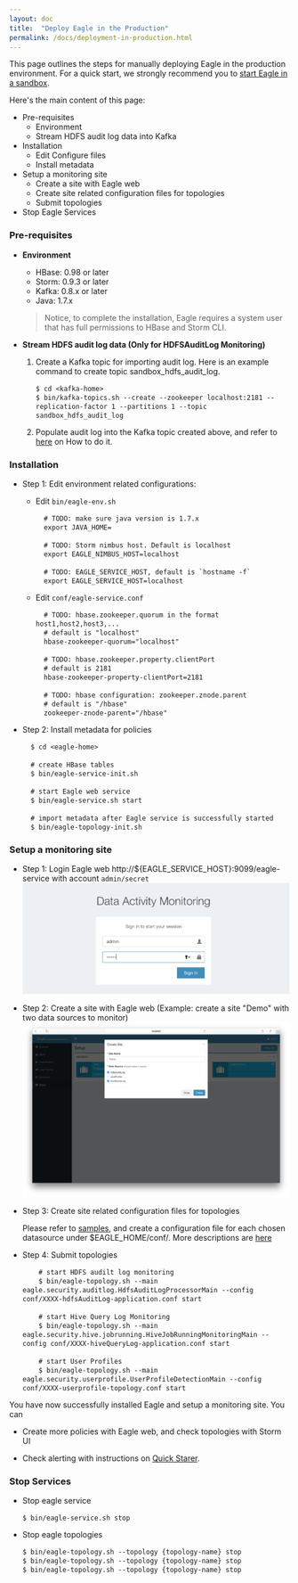 ```yaml
---
layout: doc
title:  "Deploy Eagle in the Production"
permalink: /docs/deployment-in-production.html
---
```



This page outlines the steps for manually deploying Eagle in the production environment.
For a quick start, we strongly recommend you to [start Eagle in a sandbox](/docs/deployment-in-sandbox.html).

Here's the main content of this page:

* Pre-requisites
   * Environment
   * Stream HDFS audit log data into Kafka
* Installation
   * Edit Configure files
   * Install metadata
* Setup a monitoring site
   * Create a site with Eagle web
   * Create site related configuration files for topologies
   * Submit topologies
* Stop Eagle Services


### **Pre-requisites**

* **Environment**

    * HBase: 0.98 or later
    * Storm: 0.9.3 or later
    * Kafka: 0.8.x or later
    * Java: 1.7.x

  >  Notice, to complete the installation, Eagle requires a system user that has full permissions to HBase and Storm CLI.

* **Stream HDFS audit log data (Only for HDFSAuditLog Monitoring)**

    1. Create a Kafka topic for importing audit log. Here is an example command to create topic sandbox_hdfs_audit_log.

           $ cd <kafka-home>
           $ bin/kafka-topics.sh --create --zookeeper localhost:2181 --replication-factor 1 --partitions 1 --topic sandbox_hdfs_audit_log

    2. Populate audit log into the Kafka topic created above, and refer to [here](/docs/import-hdfs-auditLog.html) on How to do it.


### **Installation**

* Step 1: Edit environment related configurations:

    * Edit `bin/eagle-env.sh`

            # TODO: make sure java version is 1.7.x
            export JAVA_HOME=

            # TODO: Storm nimbus host. Default is localhost
            export EAGLE_NIMBUS_HOST=localhost

            # TODO: EAGLE_SERVICE_HOST, default is `hostname -f`
            export EAGLE_SERVICE_HOST=localhost


    * Edit `conf/eagle-service.conf`

            # TODO: hbase.zookeeper.quorum in the format host1,host2,host3,...
            # default is "localhost"
            hbase-zookeeper-quorum="localhost"

            # TODO: hbase.zookeeper.property.clientPort
            # default is 2181
            hbase-zookeeper-property-clientPort=2181

            # TODO: hbase configuration: zookeeper.znode.parent
            # default is "/hbase"
            zookeeper-znode-parent="/hbase"

* Step 2: Install metadata for policies

        $ cd <eagle-home>

        # create HBase tables
        $ bin/eagle-service-init.sh

        # start Eagle web service
        $ bin/eagle-service.sh start

        # import metadata after Eagle service is successfully started
        $ bin/eagle-topology-init.sh

### **Setup a monitoring site**

* Step 1: Login Eagle web http://${EAGLE_SERVICE_HOST}:9099/eagle-service with account `admin/secret`
        ![login](/images/docs/login.png)
* Step 2: Create a site with Eagle web
     (Example: create a site "Demo" with two data sources to monitor)
     ![setup a site](/images/docs/new-site.png)
* Step 3: Create site related configuration files for topologies

     Please refer to [samples](https://github.com/eBay/Eagle/tree/master/eagle-assembly/src/main/conf), and create a configuration file for each chosen datasource under $EAGLE_HOME/conf/.
        More descriptions are [here](/docs/configuration.html)
* Step 4: Submit topologies

          # start HDFS audilt log monitoring
          $ bin/eagle-topology.sh --main eagle.security.auditlog.HdfsAuditLogProcessorMain --config conf/XXXX-hdfsAuditLog-application.conf start

          # start Hive Query Log Monitoring
          $ bin/eagle-topology.sh --main eagle.security.hive.jobrunning.HiveJobRunningMonitoringMain --config conf/XXXX-hiveQueryLog-application.conf start

          # start User Profiles
          $ bin/eagle-topology.sh --main eagle.security.userprofile.UserProfileDetectionMain --config conf/XXXX-userprofile-topology.conf start

You have now successfully installed Eagle and setup a monitoring site. You can

* Create more policies with Eagle web, and check topologies with Storm UI

* Check alerting with instructions on [Quick Starer](/docs/quick-start.html).

### **Stop Services**

* Stop eagle service

      $ bin/eagle-service.sh stop

* Stop eagle topologies

      $ bin/eagle-topology.sh --topology {topology-name} stop
      $ bin/eagle-topology.sh --topology {topology-name} stop
      $ bin/eagle-topology.sh --topology {topology-name} stop
